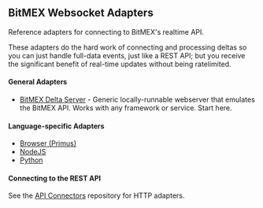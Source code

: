 ## BitMEX Websocket Adapters

Reference adapters for connecting to BitMEX's realtime API.

These adapters do the hard work of connecting and processing deltas so you can just handle full-data events, just
like a REST API; but you receive the significant benefit of real-time updates without being ratelimited.

#### General Adapters

* [BitMEX Delta Server](delta-server) - Generic locally-runnable webserver that emulates the BitMEX API. Works
  with any framework or service. Start here.

#### Language-specific Adapters

* [Browser (Primus)](browser-primus)
* [NodeJS](nodejs)
* [Python](python)

#### Connecting to the REST API

See the [API Connectors](https://github.com/BitMEX/api-connectors) repository for HTTP adapters.
